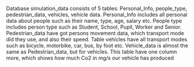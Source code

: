 Database simulation_data consists of 5 tables: Personal_Info, people_type, pedestrian_data, vehicles, vehicle data. Personal_Info includes all personal data about people such as their name, type, age, salary etc. People type includes person type such as Student, School, Pupil, Worker and Senior. Pedestrian_data have got persons movement data, which transport mode did they use, and also their speed. Table vehicles have all transport modes such as bicycle, motorbike, car, bus, by foot  etc. Vehicle_data is almost the same as Pedestrian_data, but for vehicles. This table have one column more, which shows how much Co2 in mg/s our vehicle has produced